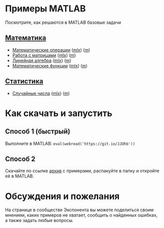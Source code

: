 # Примеры MATLAB
Посмотрите, как решаются в MATLAB базовые задачи

## [Математика](Math)
- [Математические операции](Math/math_operations.pdf) ([mlx](Math/math_operations.mlx)) ([m](Math/math_operations_plain.m))
- [Работа с матрицами](Math/matrices.pdf) ([mlx](Math/matrices.mlx)) ([m](Math/matrices.m))
- [Линейная алгебра](Math/linear_algebra.pdf) ([mlx](Math/linear_algebra.mlx)) ([m](Math/linear_algebra_plain.m))
- [Математические функции](Math/math_functions.pdf) ([mlx](Math/math_functions.mlx)) ([m](Math/math_functions_plain.m))

## [Статистика](Statistics)
- [Случайные числа](Statistics/stat_random.pdf) ([mlx](Statistics/stat_random.mlx)) ([m](Statistics/stat_random_plain.m))

# Как скачать и запустить

## Способ 1 (быстрый)
Выполните в MATLAB: `eval(webread('https://git.io/JJOhb'))`

## Способ 2
Скачайте по ссылке [архив](https://github.com/ETMC-Exponenta/MATLAB-Examples/archive/master.zip) с примерами, распакуйте в папку и откройте её в MATLAB.

# Обсуждения и пожелания
На странице в сообществе Экспонента вы можете поделиться своим мнением, каких примеров не хватает, сообщить о найденных ошибках, а также задать любые вопросы.